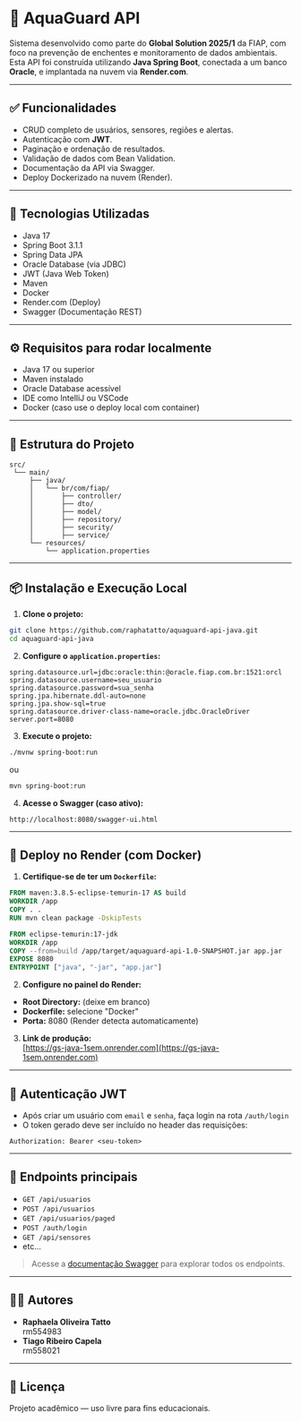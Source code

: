 # 🌊 AquaGuard API

Sistema desenvolvido como parte do **Global Solution 2025/1** da FIAP, com foco na prevenção de enchentes e monitoramento de dados ambientais. Esta API foi construída utilizando **Java Spring Boot**, conectada a um banco **Oracle**, e implantada na nuvem via **Render.com**.

---

## ✅ Funcionalidades

- CRUD completo de usuários, sensores, regiões e alertas.
- Autenticação com **JWT**.
- Paginação e ordenação de resultados.
- Validação de dados com Bean Validation.
- Documentação da API via Swagger.
- Deploy Dockerizado na nuvem (Render).

---

## 🧰 Tecnologias Utilizadas

- Java 17
- Spring Boot 3.1.1
- Spring Data JPA
- Oracle Database (via JDBC)
- JWT (Java Web Token)
- Maven
- Docker
- Render.com (Deploy)
- Swagger (Documentação REST)

---

## ⚙️ Requisitos para rodar localmente

- Java 17 ou superior
- Maven instalado
- Oracle Database acessível
- IDE como IntelliJ ou VSCode
- Docker (caso use o deploy local com container)

---

## 📁 Estrutura do Projeto

```
src/
 └── main/
     ├── java/
     │   └── br/com/fiap/
     │       ├── controller/
     │       ├── dto/
     │       ├── model/
     │       ├── repository/
     │       ├── security/
     │       ├── service/
     └── resources/
         └── application.properties
```

---

## 📦 Instalação e Execução Local

1. **Clone o projeto:**
```bash
git clone https://github.com/raphatatto/aquaguard-api-java.git
cd aquaguard-api-java
```

2. **Configure o `application.properties`:**
```properties
spring.datasource.url=jdbc:oracle:thin:@oracle.fiap.com.br:1521:orcl
spring.datasource.username=seu_usuario
spring.datasource.password=sua_senha
spring.jpa.hibernate.ddl-auto=none
spring.jpa.show-sql=true
spring.datasource.driver-class-name=oracle.jdbc.OracleDriver
server.port=8080
```

3. **Execute o projeto:**
```bash
./mvnw spring-boot:run
```
ou
```bash
mvn spring-boot:run
```

4. **Acesse o Swagger (caso ativo):**
```
http://localhost:8080/swagger-ui.html
```

---

## 🚀 Deploy no Render (com Docker)

1. **Certifique-se de ter um `Dockerfile`:**

```dockerfile
FROM maven:3.8.5-eclipse-temurin-17 AS build
WORKDIR /app
COPY . .
RUN mvn clean package -DskipTests

FROM eclipse-temurin:17-jdk
WORKDIR /app
COPY --from=build /app/target/aquaguard-api-1.0-SNAPSHOT.jar app.jar
EXPOSE 8080
ENTRYPOINT ["java", "-jar", "app.jar"]
```

2. **Configure no painel do Render:**
- **Root Directory:** (deixe em branco)
- **Dockerfile:** selecione "Docker"
- **Porta:** 8080 (Render detecta automaticamente)

3. **Link de produção:**  
[https://gs-java-1sem.onrender.com](https://gs-java-1sem.onrender.com)



---

## 🔐 Autenticação JWT

- Após criar um usuário com `email` e `senha`, faça login na rota `/auth/login`
- O token gerado deve ser incluído no header das requisições:
```http
Authorization: Bearer <seu-token>
```

---

## 🧪 Endpoints principais

- `GET /api/usuarios`
- `POST /api/usuarios`
- `GET /api/usuarios/paged`
- `POST /auth/login`
- `GET /api/sensores`
- etc...

> Acesse a [documentação Swagger](https://gs-java-1sem.onrender.com/swagger-ui.html) para explorar todos os endpoints.

---

## 👨‍💻 Autores

- **Raphaela Oliveira Tatto**  
rm554983 
- **Tiago Ribeiro Capela**  
rm558021 

---

## 📄 Licença

Projeto acadêmico — uso livre para fins educacionais.
